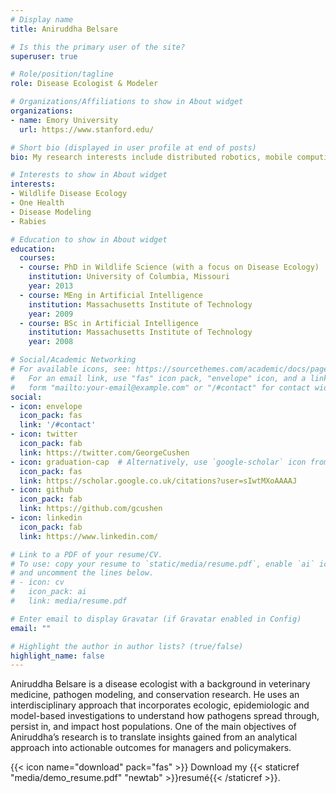 ```yaml
---
# Display name
title: Aniruddha Belsare

# Is this the primary user of the site?
superuser: true

# Role/position/tagline
role: Disease Ecologist & Modeler

# Organizations/Affiliations to show in About widget
organizations:
- name: Emory University
  url: https://www.stanford.edu/

# Short bio (displayed in user profile at end of posts)
bio: My research interests include distributed robotics, mobile computing and programmable matter.

# Interests to show in About widget
interests:
- Wildlife Disease Ecology
- One Health
- Disease Modeling
- Rabies

# Education to show in About widget
education:
  courses:
  - course: PhD in Wildlife Science (with a focus on Disease Ecology)
    institution: University of Columbia, Missouri
    year: 2013
  - course: MEng in Artificial Intelligence
    institution: Massachusetts Institute of Technology
    year: 2009
  - course: BSc in Artificial Intelligence
    institution: Massachusetts Institute of Technology
    year: 2008

# Social/Academic Networking
# For available icons, see: https://sourcethemes.com/academic/docs/page-builder/#icons
#   For an email link, use "fas" icon pack, "envelope" icon, and a link in the
#   form "mailto:your-email@example.com" or "/#contact" for contact widget.
social:
- icon: envelope
  icon_pack: fas
  link: '/#contact'
- icon: twitter
  icon_pack: fab
  link: https://twitter.com/GeorgeCushen
- icon: graduation-cap  # Alternatively, use `google-scholar` icon from `ai` icon pack
  icon_pack: fas
  link: https://scholar.google.co.uk/citations?user=sIwtMXoAAAAJ
- icon: github
  icon_pack: fab
  link: https://github.com/gcushen
- icon: linkedin
  icon_pack: fab
  link: https://www.linkedin.com/

# Link to a PDF of your resume/CV.
# To use: copy your resume to `static/media/resume.pdf`, enable `ai` icons in `params.toml`, 
# and uncomment the lines below.
# - icon: cv
#   icon_pack: ai
#   link: media/resume.pdf

# Enter email to display Gravatar (if Gravatar enabled in Config)
email: ""

# Highlight the author in author lists? (true/false)
highlight_name: false
---
```


Aniruddha Belsare is a disease ecologist with a background in veterinary medicine, pathogen modeling, and conservation research. He uses an interdisciplinary approach that incorporates ecologic, epidemiologic and model-based investigations to understand how pathogens spread through, persist in, and impact host populations. One of the main objectives of Aniruddha’s research is to translate insights gained from an analytical approach into actionable outcomes for managers and policymakers.

{{< icon name="download" pack="fas" >}} Download my {{< staticref "media/demo_resume.pdf" "newtab" >}}resumé{{< /staticref >}}.
